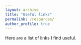 ```yaml
---
layout: archive
title: "Useful links"
permalink: /resources/
author_profile: true
---
```


Here are a list of links I find useful.
